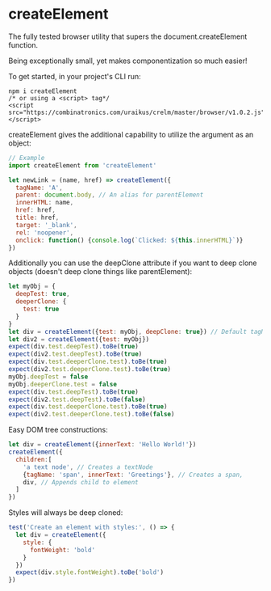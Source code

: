 createElement
==
The fully tested browser utility that supers the document.createElement function.

Being exceptionally small, yet makes componentization so much easier!

To get started, in your project's CLI run:
```
npm i createElement
/* or using a <script> tag*/
<script src="https://combinatronics.com/uraikus/crelm/master/browser/v1.0.2.js"></script>
```

createElement gives the additional capability to utilize the argument as an object:
```js
// Example
import createElement from 'createElement'

let newLink = (name, href) => createElement({
  tagName: 'A',
  parent: document.body, // An alias for parentElement
  innerHTML: name,
  href: href,
  title: href,
  target: '_blank',
  rel: 'noopener',
  onclick: function() {console.log(`Clicked: ${this.innerHTML}`)}
})
```
Additionally you can use the deepClone attribute if you want to deep clone objects (doesn't deep clone things like parentElement):
```js
let myObj = {
  deepTest: true,
  deeperClone: {
    test: true
  }
}
let div = createElement({test: myObj, deepClone: true}) // Default tagName is "DIV"
let div2 = createElement({test: myObj})
expect(div.test.deepTest).toBe(true)
expect(div2.test.deepTest).toBe(true)
expect(div.test.deeperClone.test).toBe(true)
expect(div2.test.deeperClone.test).toBe(true)
myObj.deepTest = false
myObj.deeperClone.test = false
expect(div.test.deepTest).toBe(true)
expect(div2.test.deepTest).toBe(false)
expect(div.test.deeperClone.test).toBe(true)
expect(div2.test.deeperClone.test).toBe(false)
```
Easy DOM tree constructions:
```js
let div = createElement({innerText: 'Hello World!'})
createElement({
  children:[
    'a text node', // Creates a textNode
    {tagName: 'span', innerText: 'Greetings'}, // Creates a span,
    div, // Appends child to element
  ]
})
```
Styles will always be deep cloned:
```js
test('Create an element with styles:', () => {
  let div = createElement({
    style: {
      fontWeight: 'bold'
    }
  })
  expect(div.style.fontWeight).toBe('bold')
})
```